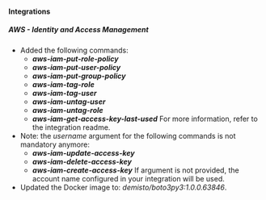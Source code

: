 #### Integrations
##### AWS - Identity and Access Management
- Added the following commands: 
  - ***aws-iam-put-role-policy***
  - ***aws-iam-put-user-policy***
  - ***aws-iam-put-group-policy***
  - ***aws-iam-tag-role***
  - ***aws-iam-tag-user***
  - ***aws-iam-untag-user***
  - ***aws-iam-untag-role***
  - ***aws-iam-get-access-key-last-used***
  For more information, refer to the integration readme.
- Note: the *username* argument for the following commands is not mandatory anymore:
  - ***aws-iam-update-access-key***
  - ***aws-iam-delete-access-key***
  - ***aws-iam-create-access-key***
  If argument is not provided, the account name configured in your integration will be used.
- Updated the Docker image to: *demisto/boto3py3:1.0.0.63846*.